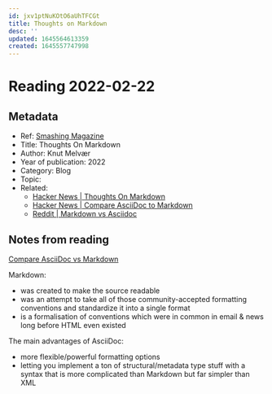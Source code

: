 ```yaml
---
id: jxv1ptNuKOtO6aUhTFCGt
title: Thoughts on Markdown
desc: ''
updated: 1645564613359
created: 1645557747998
---
```

# Reading 2022-02-22

## Metadata

- Ref: [Smashing Magazine](https://www.smashingmagazine.com/2022/02/thoughts-on-markdown/)
- Title: Thoughts On Markdown
- Author: Knut Melvær
- Year of publication: 2022
- Category: Blog
- Topic:
- Related:
  - [Hacker News | Thoughts On Markdown](https://news.ycombinator.com/item?id=30395130)
  - [Hacker News | Compare AsciiDoc to Markdown](https://news.ycombinator.com/item?id=27744509)
  - [Reddit | Markdown vs Asciidoc](https://www.reddit.com/r/technicalwriting/comments/qxcsx6/markdown_vs_asciidoc/)
## Notes from reading

[Compare AsciiDoc vs Markdown](https://docs.asciidoctor.org/asciidoc/latest/asciidoc-vs-markdown/)

Markdown: 
- was created to make the source readable
- was an attempt to take all of those community-accepted formatting conventions and standardize it into a single format
- is a formalisation of conventions which were in common in email & news long before HTML even existed

The main advantages of AsciiDoc:
- more flexible/powerful formatting options
- letting you implement a ton of structural/metadata type stuff with a syntax that is more complicated than Markdown but far simpler than XML